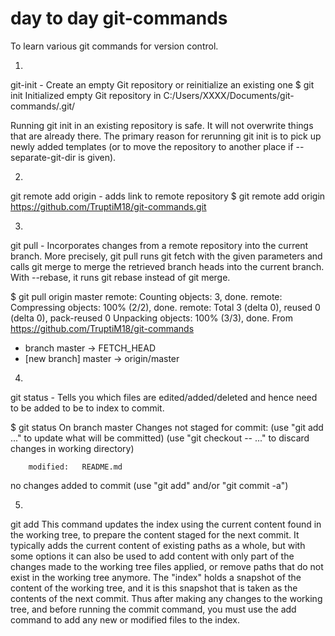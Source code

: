 # day to day git-commands
To learn various git commands for version control.

1.
git-init - Create an empty Git repository or reinitialize an existing one
$ git init
Initialized empty Git repository in C:/Users/XXXX/Documents/git-commands/.git/

Running git init in an existing repository is safe. 
It will not overwrite things that are already there. 
The primary reason for rerunning git init is to pick up newly added templates (or to move the repository to another place if --separate-git-dir is given).

2.
git remote add origin - adds link to remote repository
$ git remote add origin https://github.com/TruptiM18/git-commands.git


3.
git pull - Incorporates changes from a remote repository into the current branch.
More precisely, git pull runs git fetch with the given parameters and calls git merge to merge the retrieved branch heads into the current branch. With --rebase, it runs git rebase instead of git merge.

$ git pull origin master
remote: Counting objects: 3, done.
remote: Compressing objects: 100% (2/2), done.
remote: Total 3 (delta 0), reused 0 (delta 0), pack-reused 0
Unpacking objects: 100% (3/3), done.
From https://github.com/TruptiM18/git-commands
 * branch            master     -> FETCH_HEAD
 * [new branch]      master     -> origin/master

4. 
git status - Tells you which files are edited/added/deleted and hence need to be added to be to index to commit.

$ git status
On branch master
Changes not staged for commit:
  (use "git add <file>..." to update what will be committed)
  (use "git checkout -- <file>..." to discard changes in working directory)

        modified:   README.md

no changes added to commit (use "git add" and/or "git commit -a")

5.
git add
This command updates the index using the current content found in the working tree, to prepare the content staged for the next commit.
It typically adds the current content of existing paths as a whole, but with some options it can also be used to add content with only part of the changes made to the working tree files applied, or remove paths that do not exist in the working tree anymore.
The "index" holds a snapshot of the content of the working tree, and it is this snapshot that is taken as the contents of the next commit. Thus after making any changes to the working tree, and before running the commit command, you must use the add command to add any new or modified files to the index.
